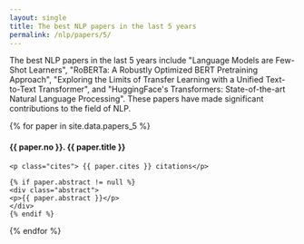 ```yaml
---
layout: single
title: The best NLP papers in the last 5 years
permalink: /nlp/papers/5/
---
```


<div>
<p class="featured_snippet">The best NLP papers in the last 5 years include "Language Models are Few-Shot Learners", "RoBERTa: A Robustly Optimized BERT Pretraining Approach", "Exploring the Limits of Transfer Learning with a Unified Text-to-Text Transformer", and "HuggingFace's Transformers: State-of-the-art Natural Language Processing". These papers have made significant contributions to the field of NLP.</p>
{% for paper in site.data.papers_5 %}
    <h4>{{ paper.no }}. <a href="{{ paper.url }}" style="text-decoration:none">{{ paper.title }}</a></h4>

    <p class="cites"> {{ paper.cites }} citations</p>

    {% if paper.abstract != null %}
    <div class="abstract">
    <p>{{ paper.abstract }}</p>
    </div>
    {% endif %}
{% endfor %}
</div>

